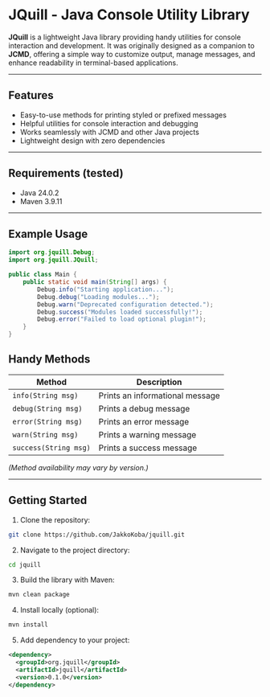 # JQuill - Java Console Utility Library

**JQuill** is a lightweight Java library providing handy utilities for console interaction and development.
It was originally designed as a companion to **JCMD**, offering a simple way to customize output, manage messages, and enhance readability in terminal-based applications.

---

## Features

* Easy-to-use methods for printing styled or prefixed messages
* Helpful utilities for console interaction and debugging
* Works seamlessly with JCMD and other Java projects
* Lightweight design with zero dependencies

---

## Requirements (tested)

* Java 24.0.2
* Maven 3.9.11

---

## Example Usage

```java
import org.jquill.Debug;
import org.jquill.JQuill;

public class Main {
    public static void main(String[] args) {
        Debug.info("Starting application...");
        Debug.debug("Loading modules...");
        Debug.warn("Deprecated configuration detected.");
        Debug.success("Modules loaded successfully!");
        Debug.error("Failed to load optional plugin!");
    }
}
```

## Handy Methods

| Method                               | Description                         |
| ------------------------------------ | ----------------------------------- |
| `info(String msg)`                   | Prints an informational message     |
| `debug(String msg)`                  | Prints a debug message              |
| `error(String msg)`                  | Prints an error message             |
| `warn(String msg)`                   | Prints a warning message            |
| `success(String msg)`                | Prints a success message            |

*(Method availability may vary by version.)*

---

## Getting Started

1. Clone the repository:

```bash
git clone https://github.com/JakkoKoba/jquill.git
```

2. Navigate to the project directory:

```bash
cd jquill
```

3. Build the library with Maven:

```bash
mvn clean package
```

4. Install locally (optional):

```bash
mvn install
```

5. Add dependency to your project:

```xml
<dependency>
  <groupId>org.jquill</groupId>
  <artifactId>jquill</artifactId>
  <version>0.1.0</version>
</dependency>
```